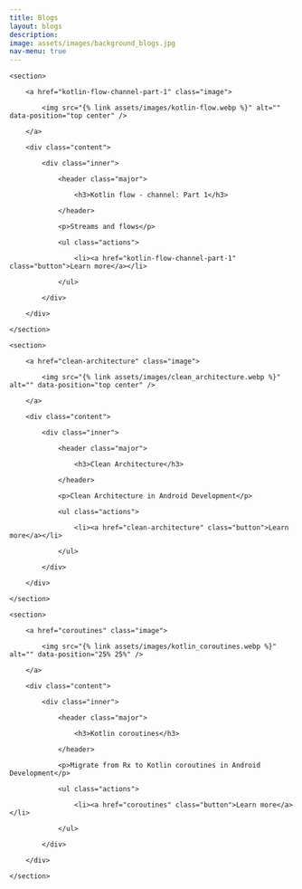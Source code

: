 ```yaml
---
title: Blogs
layout: blogs
description: 
image: assets/images/background_blogs.jpg
nav-menu: true
---
```


<!-- Main -->
<div id="main">

<!-- Two -->
<section id="two" class="spotlights">

    <section>

		<a href="kotlin-flow-channel-part-1" class="image">

			<img src="{% link assets/images/kotlin-flow.webp %}" alt="" data-position="top center" />

		</a>

		<div class="content">

			<div class="inner">

				<header class="major">

					<h3>Kotlin flow - channel: Part 1</h3>

				</header>

				<p>Streams and flows</p>

				<ul class="actions">

					<li><a href="kotlin-flow-channel-part-1" class="button">Learn more</a></li>

				</ul>

			</div>

		</div>

	</section>

    <section>

		<a href="clean-architecture" class="image">

			<img src="{% link assets/images/clean_architecture.webp %}" alt="" data-position="top center" />

		</a>

		<div class="content">

			<div class="inner">

				<header class="major">

					<h3>Clean Architecture</h3>

				</header>

				<p>Clean Architecture in Android Development</p>

				<ul class="actions">

					<li><a href="clean-architecture" class="button">Learn more</a></li>

				</ul>

			</div>

		</div>

	</section>

	<section>

		<a href="coroutines" class="image">

			<img src="{% link assets/images/kotlin_coroutines.webp %}" alt="" data-position="25% 25%" />

		</a>

		<div class="content">

			<div class="inner">

				<header class="major">

					<h3>Kotlin coroutines</h3>

				</header>

				<p>Migrate from Rx to Kotlin coroutines in Android Development</p>

				<ul class="actions">

					<li><a href="coroutines" class="button">Learn more</a></li>

				</ul>

			</div>

		</div>

	</section>
</section>

</div>
